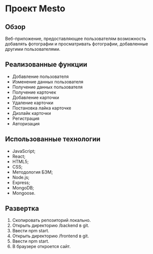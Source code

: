 # Проект Mesto

## Обзор

Веб-приложение, предоставляющее пользователям возможность добавлять фотографии и просматривать фотографии, добавленные другими пользователями.

## Реализованные функции

- Добавление пользователя
- Изменение данных пользователя
- Получение данных пользователя
- Получение карточек
- Добавление карточки
- Удаление карточки
- Постановка лайка карточке
- Дизлайк карточки
- Регистрация
- Авторизация

## Использованные технологии

- JavaScript;
- React;
- HTML5;
- CSS;
- Методология БЭМ;
- Node.js;
- Express;
- MongoDB;
- Mongoose.

## Развертка

1. Скопировать репозиторий локально.
2. Открыть директорию /backend в git.
3. Ввести npm start.
4. Открыть директорию /frontend в git.
5. Ввести npm start.
6. В браузере откроется сайт.
